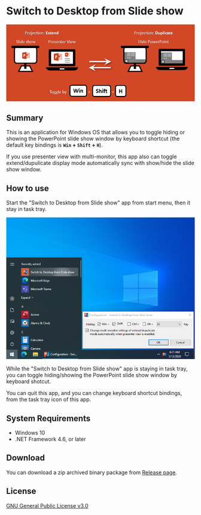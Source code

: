 # Switch to Desktop from Slide show

![banner](.assets/banner.png)

## Summary

This is an application for Windows OS that allows you to toggle hiding or showing the PowerPoint slide show window by keyboard shortcut (the default key bindings is **`Win` + `Shift` + `H`**).

If you use presenter view with multi-monitor, this app also can toggle extend/dupulicate display mode automatically sync with show/hide the slide show window.

## How to use

Start the "Switch to Desktop from Slide show" app from start menu, then it stay in task tray.

![screen shot](.assets/screen-shot.png)

While the "Switch to Desktop from Slide show" app is staying in task tray, you can toggle hiding/showing the PowerPoint slide show window by keyboard shotcut.

You can quit this app, and you can change keyboard shortcut bindings, from the task tray icon of this app.

## System Requirements

- Windows 10
- .NET Framework 4.6, or later

## Download

You can download a zip archived binary package from [Release page](https://github.com/jsakamoto/SwitchToDesktopFromSlideshow/releases).


## License

[GNU General Public License v3.0](LICENSE)